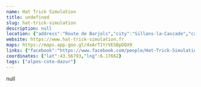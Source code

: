 ```yaml
---
name: Hat Trick Simulation
title: undefined
slug: hat-trick-simulation
description: null
location: {"address":"Route de Barjols","city":"Sillans-la-Cascade","cap":83690}
website: https://www.hat-trick-simulation.fr
maps: https://maps.app.goo.gl/4xArT1YrVESBpDQX9
links: {"facebook":"https://www.facebook.com/people/Hat-Trick-Simulation/100089550361700/","instagram":"https://instagram.com/hat_trick_sim","youtube":"https://www.youtube.com/channel/UCc0VAPO3N_ZXBDvgKGznfdw"}
coordinates: {"lat":43.56793,"lng":6.17662}
tags: ["alpes-cote-dazur"]
---
```

null
